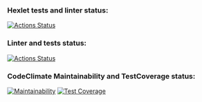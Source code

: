 ### Hexlet tests and linter status:
[![Actions Status](https://github.com/Fiklik/python-project-50/workflows/hexlet-check/badge.svg)](https://github.com/Fiklik/python-project-50/actions)

### Linter and tests status:
[![Actions Status](https://github.com/Fiklik/python-project-50/actions/workflows/linter-and-test-check.yml/badge.svg)](https://github.com/Fiklik/python-project-50/actions)

### CodeClimate Maintainability and TestCoverage status:
[![Maintainability](https://api.codeclimate.com/v1/badges/f041e11c244da26f3187/maintainability)](https://codeclimate.com/github/Fiklik/python-project-50/maintainability) [![Test Coverage](https://api.codeclimate.com/v1/badges/f041e11c244da26f3187/test_coverage)](https://codeclimate.com/github/Fiklik/python-project-50/test_coverage)
